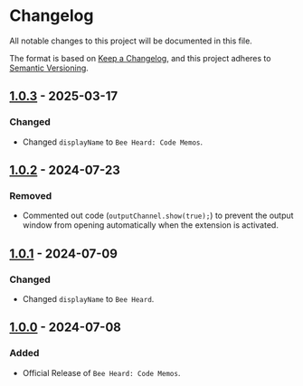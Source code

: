 # Changelog

All notable changes to this project will be documented in this file.

The format is based on [Keep a Changelog](https://keepachangelog.com/en/1.1.0/),
and this project adheres to [Semantic Versioning](https://semver.org/spec/v2.0.0.html).

## [1.0.3] - 2025-03-17

### Changed

- Changed `displayName` to `Bee Heard: Code Memos`.

## [1.0.2] - 2024-07-23

### Removed

- Commented out code (`outputChannel.show(true);`) to prevent the output window from opening automatically when the extension is activated.

## [1.0.1] - 2024-07-09

### Changed

- Changed `displayName` to `Bee Heard`.

## [1.0.0] - 2024-07-08

### Added

- Official Release of `Bee Heard: Code Memos`.

[1.0.3]: https://github.com/Night-Owl-Labs/Bee-Heard-Code-Memos/compare/v1.0.2...1.0.3
[1.0.2]: https://github.com/Night-Owl-Labs/Bee-Heard-Code-Memos/compare/v1.0.1...v1.0.2
[1.0.1]: https://github.com/Night-Owl-Labs/Bee-Heard-Code-Memos/compare/v1.0.0...v1.0.1
[1.0.0]: https://github.com/Night-Owl-Labs/Bee-Heard-Code-Memos/releases/tag/v1.0.0

